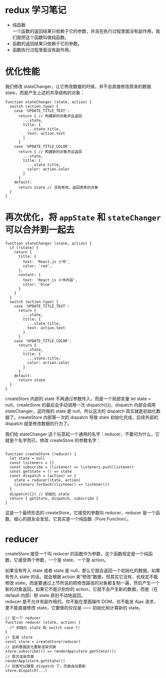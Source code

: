 # redux 学习笔记
- 纯函数  
一个函数的返回结果只依赖于它的参数，并且在执行过程里面没有副作用，我们就把这个函数叫做纯函数。  
- 函数的返回结果只依赖于它的参数。
- 函数执行过程里面没有副作用。

# 优化性能
我们修改 stateChanger，让它修改数据的时候，并不会直接修改原来的数据 state，而是产生上述的共享结构的对象：
```
function stateChanger (state, action) {
  switch (action.type) {
    case 'UPDATE_TITLE_TEXT':
      return { // 构建新的对象并且返回
        ...state,
        title: {
          ...state.title,
          text: action.text
        }
      }
    case 'UPDATE_TITLE_COLOR':
      return { // 构建新的对象并且返回
        ...state,
        title: {
          ...state.title,
          color: action.color
        }
      }
    default:
      return state // 没有修改，返回原来的对象
  }
}
```

# 再次优化，将 `appState` 和 `stateChanger` 可以合并到一起去
```
function stateChanger (state, action) {
  if (!state) {
    return {
      title: {
        text: 'React.js 小书',
        color: 'red',
      },
      content: {
        text: 'React.js 小书内容',
        color: 'blue'
      }
    }
  }
  switch (action.type) {
    case 'UPDATE_TITLE_TEXT':
      return {
        ...state,
        title: {
          ...state.title,
          text: action.text
        }
      }
    case 'UPDATE_TITLE_COLOR':
      return {
        ...state,
        title: {
          ...state.title,
          color: action.color
        }
      }
    default:
      return state
  }
}
```

createStore 内部的 state 不再通过参数传入，而是一个局部变量 let state = null。createStore 的最后会手动调用一次 dispatch({})，dispatch 内部会调用 stateChanger，这时候的 state 是 null，所以这次的 dispatch 其实就是初始化数据了。createStore 内部第一次的 dispatch 导致 state 初始化完成，后续外部的 dispatch 就是修改数据的行为了。  

我们给 stateChanger 这个玩意起一个通用的名字：reducer，不要问为什么，它就是个名字而已，修改 createStore 的参数名字：  
```

function createStore (reducer) {
  let state = null
  const listeners = []
  const subscribe = (listener) => listeners.push(listener)
  const getState = () => state
  const dispatch = (action) => {
    state = reducer(state, action)
    listeners.forEach((listener) => listener())
  }
  dispatch({}) // 初始化 state
  return { getState, dispatch, subscribe }
}

```

这是一个最终形态的 createStore，它接受的参数叫 reducer，reducer 是一个函数，细心的朋友会发现，它其实是一个纯函数（Pure Function）。  

# reducer
createStore 接受一个叫 reducer 的函数作为参数，这个函数规定是一个纯函数，它接受两个参数，一个是 state，一个是 action。  

如果没有传入 state 或者 state 是 null，那么它就会返回一个初始化的数据。如果有传入 state 的话，就会根据 action 来“修改“数据，但其实它没有、也规定不能修改 state，而是要通过上节所说的把修改路径的对象都复制一遍，然后产生一个新的对象返回。如果它不能识别你的 action，它就不会产生新的数据，而是（在 default 内部）把 state 原封不动地返回。  
reducer 是不允许有副作用的。你不能在里面操作 DOM，也不能发 Ajax 请求，更不能直接修改 state，它要做的仅仅是 —— 初始化和计算新的 state。  
```
// 定一个 reducer
function reducer (state, action) {
  /* 初始化 state 和 switch case */
}
// 生成 store
const store = createStore(reducer)
// 监听数据变化重新渲染页面
store.subscribe(() => renderApp(store.getState()))
// 首次渲染页面
renderApp(store.getState())
// 后面可以随意 dispatch 了，页面自动更新
store.dispatch(...)
```